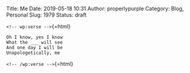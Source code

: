 Title: Me
Date: 2019-05-18 10:31
Author: properlypurple
Category: Blog, Personal
Slug: 1979
Status: draft

`<!-- wp:verse -->`{=html}

``` wp-block-verse
Oh I know, yes I know
What the ___ will see
And one day I will be
Unapologetically, me
```

`<!-- /wp:verse -->`{=html}
